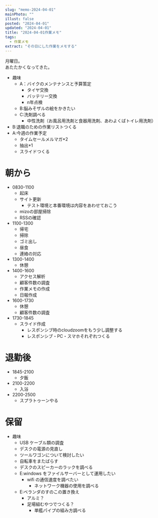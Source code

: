 ```yaml
---
slug: "memo-2024-04-01"
mainPhoto: ""
illust: false
posted: "2024-04-01"
updated: "2024-04-01"
title: "2024-04-01作業メモ"
tags:
  - 作業メモ
extract: "その日にした作業をメモする"
---
```


月曜日。  
あたたかくなってきた。

- 趣味
  - A：バイクのメンテナンスと予算策定
    - タイヤ交換
    - バッテリー交換
    - n年点検
  - B:脳みそザルの絵をかきたい
  - C:洗剤調べる
    - 中性洗剤（お風呂用洗剤と食器用洗剤、あわよくばトイレ用洗剤）
- B:退職のための作業リストつくる
- A:今週の作業予定
  - タイムセールメルマガ*2
  - 抽出*1
  - スライドつくる

# 朝から

- 0830-1100
  - 起床
  - サイト更新
    - テスト環境と本番環境は内容をあわせておこう
  - mizoの部屋掃除
  - RSSの確認
- 1100-1300
  - 帰宅
  - 掃除
  - ゴミ出し
  - 昼食
  - 連絡の対応
- 1300-1400
  - 休憩
- 1400-1600
  - アクセス解析
  - 顧客件数の調査
  - 作業メモの作成
  - 日報作成
- 1600-1730
  - 休憩
  - 顧客件数の調査
- 1730-1845
  - スライド作成
    - レスポンシブ時のcloudzoomをもう少し調整する
    - レスポンシブ・PC・スマホそれぞれつくる

# 退勤後

- 1845-2100
  - 夕飯
- 2100-2200
  - 入浴
- 2200-2500
  - スプラトゥーンやる


# 保留

- 趣味
  - USB ケーブル類の調査
  - デスクの電源の見直し
  - ツールワゴンについて検討したい
  - 自転車をまたばらす
  - デスクのスピーカーのラックを調べる
  - E:windows をファイルサーバーとして運用したい
    - wifi の通信速度を調べたい
      - ネットワーク機器の使用を調べる
  - E:ベランダのすのこの置き換え
    - アルミ？
    - 足場組むやつでつくる？
      - 単艦パイプの組み方調べる
